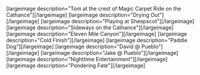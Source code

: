 <html><body><p>[largeimage description="Tom at the crest of Magic Carpet Ride on the Cathance"][/largeimage] [largeimage description="Drying Out"][/largeimage] [largeimage description="Playing at Sheepscot"][/largeimage] [largeimage description="Sideways on the Cathance"][/largeimage] [largeimage description="Eleven Mile Canyon"][/largeimage] [largeimage description="Cold Finish"][/largeimage] [largeimage description="Paddle Dog"][/largeimage] [largeimage description="David @ Pueblo"][/largeimage] [largeimage description="Jake @ Pueblo"][/largeimage] [largeimage description="Nighttime Entertainment"][/largeimage] [largeimage description="Pondering Fate"][/largeimage]</p></body></html>